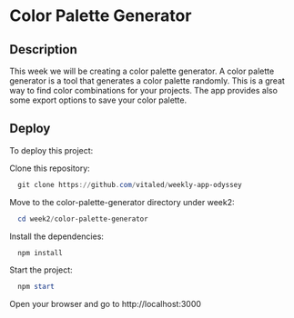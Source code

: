# Color Palette Generator

## Description

This week we will be creating a color palette generator. A color palette generator is a tool that generates a color palette randomly. This is a great way to find color combinations for your projects. The app provides also some export options to save your color palette.

## Deploy

To deploy this project:

Clone this repository:

```PowerShell
  git clone https://github.com/vitaled/weekly-app-odyssey
```

Move to the color-palette-generator directory under week2:

```PowerShell
  cd week2/color-palette-generator
```

Install the dependencies:

```PowerShell
  npm install
```

Start the project:

```PowerShell
  npm start
```

Open your browser and go to http://localhost:3000